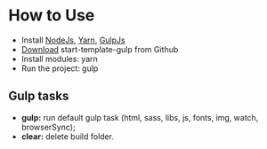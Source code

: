 # How to Use
- Install [NodeJs](http://nodejs.org/), [Yarn](https://yarnpkg.com/), [GulpJs](http://gulpjs.com/)
- [Download](https://github.com/artemsheludko/start-template-gulp/archive/master.zip) start-template-gulp from Github
- Install modules: yarn
- Run the project: gulp

## Gulp tasks
- **gulp:** run default gulp task (html, sass, libs, js, fonts, img, watch, browserSync);
- **clear:** delete build folder.
